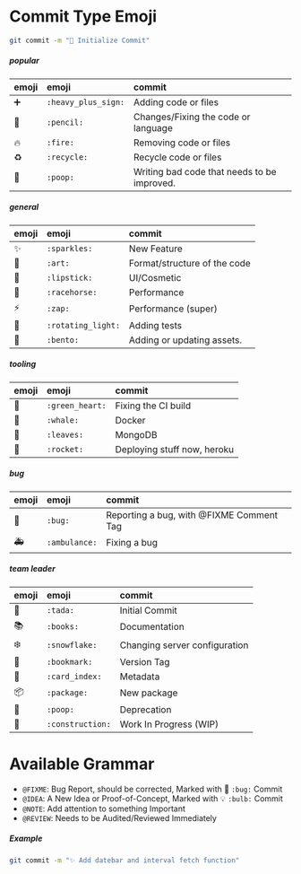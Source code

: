 Commit Type	Emoji
=================

```sh
git commit -m "🎉 Initialize Commit"
```

##### popular
emoji                                   | emoji                      | commit
:--------                               | :--------                  | :--------
➕                                      | `:heavy_plus_sign:`        | Adding code or files
📝                                      | `:pencil:`                 | Changes/Fixing the code or language
🔥                                      | `:fire:`                   | Removing code or files
♻️                                      | `:recycle:`                | Recycle code or files
💩                                      | `:poop:`                | Writing bad code that needs to be improved.

##### general
emoji                                   | emoji                      | commit
:--------                               | :--------                  | :--------
✨                                      | `:sparkles:`               | New Feature
🎨                                      | `:art:`                    | Format/structure of the code
💄                                      | `:lipstick:`               | UI/Cosmetic
🐎                                      | `:racehorse:`              | Performance
⚡️                                      | `:zap:`                    | Performance	(super)
🚨                                      | `:rotating_light:`         | Adding tests
🍱                                      | `:bento:`                  | Adding or updating assets.

##### tooling
emoji                                   | emoji                      | commit
:--------                               | :--------                  | :--------
💚                                      | `:green_heart:`            | Fixing the CI build
🐳                                      | `:whale:`                  | Docker
🍃                                      | `:leaves:`                 | MongoDB
🚀                                      | `:rocket:`                 | Deploying stuff now, heroku

##### bug
emoji                                   | emoji                      | commit
:--------                               | :--------                  | :--------
🐛                                      | `:bug:`                    | Reporting a bug, with @FIXME Comment Tag
🚑                                      | `:ambulance:`              | Fixing a bug

##### team leader
emoji                                   | emoji                      | commit
:--------                               | :--------                  | :--------
🎉                                      | `:tada:`                   | Initial Commit
📚                                      | `:books:`                  | Documentation 
❄️                                      | `:snowflake:`              | Changing server configuration 
🔖                                      | `:bookmark:`               | Version Tag
📇                                      | `:card_index:`             | Metadata
📦                                      | `:package:`                | New package
💩                                      | `:poop:`                   | Deprecation
🚧                                      | `:construction:`           | Work In Progress (WIP)

Available Grammar
=================
  - `@FIXME`: Bug Report, should be corrected, Marked with 🐛 `:bug:` Commit
  - `@IDEA`: A New Idea or Proof-of-Concept, Marked with 💡 `:bulb:` Commit
  - `@NOTE`: Add attention to something Important
  - `@REVIEW`: Needs to be Audited/Reviewed Immediately
  
##### Example
```sh
git commit -m "✨ Add datebar and interval fetch function"
```
